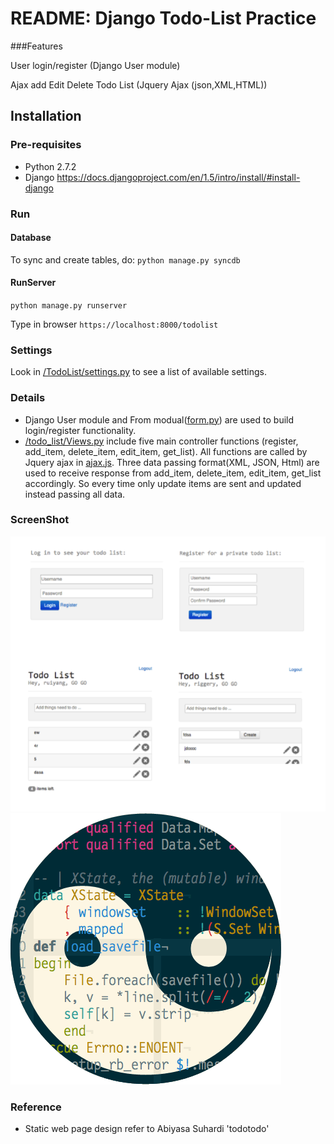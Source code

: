 # README: Django Todo-List Practice

###Features

User login/register (Django User module) 

Ajax add Edit Delete Todo List (Jquery Ajax (json,XML,HTML))


Installation
------------

### Pre-requisites
  - Python 2.7.2
  - Django
  https://docs.djangoproject.com/en/1.5/intro/install/#install-django

### Run
#### Database
  To sync and create tables, do:
  `python manage.py syncdb`
#### RunServer  
`python manage.py runserver`

Type in browser `https://localhost:8000/todolist`


### Settings

Look in [/TodoList/settings.py](https://github.com/riggery/TodoList_Practice_Django/blob/master/TodoList/settings.py) to see a list of available settings.




### Details
- Django User module and From modual([form.py](https://github.com/riggery/TodoList_Practice_Django/blob/master/todo_list/forms.py)) are used to build login/register functionality.
- [/todo_list/Views.py](https://github.com/riggery/TodoList_Practice_Django/blob/master/todo_list/views.py) include five main controller functions (register, add_item, delete_item, edit_item, get_list). 
  All functions are called by Jquery ajax in [ajax.js](https://github.com/riggery/TodoList_Practice_Django/blob/master/todo_list/static/js/ajax.js). 
  Three data passing format(XML, JSON, Html) are used to receive response from add_item, delete_item, edit_item, get_list accordingly. So every time only update items are sent and updated instead passing all data. 

### ScreenShot
![pic](https://github.com/riggery/TodoList_Practice_Django/blob/master/screenshot.png "Optional title")
[![solarized dualmode](https://github.com/altercation/solarized/raw/master/img/solarized-yinyang.png)](#features)

### Reference
- Static web page design refer to Abiyasa Suhardi 'todotodo' 
